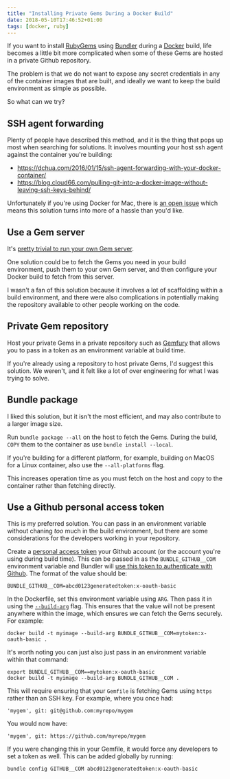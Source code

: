 ```yaml
---
title: "Installing Private Gems During a Docker Build"
date: 2018-05-10T17:46:52+01:00
tags: [docker, ruby]
---
```


If you want to install [RubyGems](https://rubygems.org/) using [Bundler](http://bundler.io/)
during a [Docker](https://www.docker.com/) build, life becomes a little bit more complicated
when some of these Gems are hosted in a private Github repository.

The problem is that we do not want to expose any secret credentials in any of the
container images that are built, and ideally we want to keep the build environment
as simple as possible.

So what can we try?

## SSH agent forwarding

Plenty of people have described this method, and it is the thing that pops up
most when searching for solutions. It involves mounting your host ssh agent
against the container you're building:

 - https://dchua.com/2016/01/15/ssh-agent-forwarding-with-your-docker-container/
 - https://blog.cloud66.com/pulling-git-into-a-docker-image-without-leaving-ssh-keys-behind/

Unfortunately if you're using Docker for Mac, there is [an open issue](https://github.com/docker/for-mac/issues/410)
which means this solution turns into more of a hassle than you'd like.

## Use a Gem server

It's [pretty trivial to run your own Gem server](http://guides.rubygems.org/run-your-own-gem-server/).

One solution could be to fetch the Gems you need in your build environment,
push them to your own Gem server, and then configure your Docker build to fetch
from this server.

I wasn't a fan of this solution because it involves a lot of scaffolding within a build environment, and there were also complications in potentially making the repository available to other people
working on the code.

## Private Gem repository

Host your private Gems in a private repository such as [Gemfury](https://gemfury.com/)
that allows you to pass in a token as an environment variable at build time.

If you're already using a repository to host private Gems, I'd suggest this
solution. We weren't, and it felt like a lot of over engineering for what
I was trying to solve.

## Bundle package

I liked this solution, but it isn't the most efficient, and may also contribute to
a larger image size.

Run `bundle package --all` on the host to fetch the Gems. During the build,
`COPY` them to the container as use `bundle install --local`.

If you're building for a different platform, for example, building on MacOS
for a Linux container, also use the `--all-platforms` flag.

This increases operation time as you must fetch on the host and copy to the container
rather than fetching directly.

## Use a Github personal access token

This is my preferred solution. You can pass in an environment variable
without chaning _too_ much in the build environment, but there are some
considerations for the developers working in your repository.

Create a [personal access token](https://github.com/settings/tokens) your Github account (or the account you're
using during build time). This can be passed in as the `BUNDLE_GITHUB__COM` environment
variable and Bundler will [use this token to authenticate with Github](http://bundler.io/v1.16/bundle_config.html#CREDENTIALS-FOR-GEM-SOURCES). The format of the value should be:

`BUNDLE_GITHUB__COM=abcd0123generatedtoken:x-oauth-basic`

In the Dockerfile, set this environment variable using `ARG`. Then pass it in
using the [`--build-arg`](https://docs.docker.com/engine/reference/commandline/build/#set-build-time-variables---build-arg)
flag. This ensures that the value will not be present anywhere within the image,
which ensures we can fetch the Gems securely. For example:

`docker build -t myimage --build-arg BUNDLE_GITHUB__COM=mytoken:x-oauth-basic .`

It's worth noting you can just also just pass in an environment variable within that command:

```
export BUNDLE_GITHUB__COM==mytoken:x-oauth-basic
docker build -t myimage --build-arg BUNDLE_GITHUB__COM .
```

This will require ensuring that your `Gemfile` is fetching Gems using `https`
rather than an SSH key. For example, where you once had:

`'mygem', git: git@github.com:myrepo/mygem`

You would now have:

`'mygem', git: https://github.com/myrepo/mygem`

If you were changing this in your Gemfile, it would force any developers to set
a token as well. This can be added globally by running:

`bundle config GITHUB__COM abcd0123generatedtoken:x-oauth-basic`
